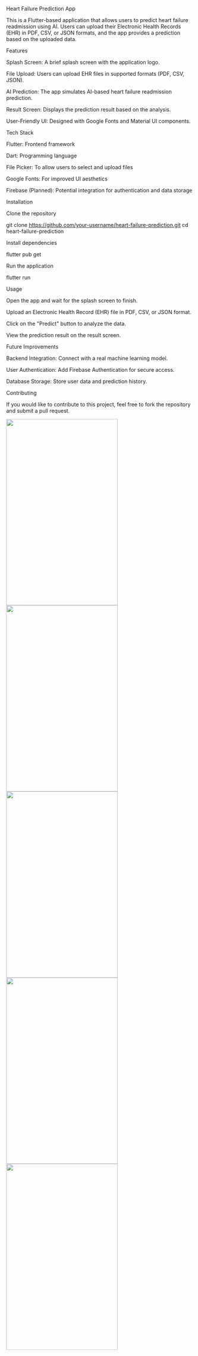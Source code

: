 Heart Failure Prediction App

This is a Flutter-based application that allows users to predict heart failure readmission using AI. Users can upload their Electronic Health Records (EHR) in PDF, CSV, or JSON formats, and the app provides a prediction based on the uploaded data.

Features

Splash Screen: A brief splash screen with the application logo.

File Upload: Users can upload EHR files in supported formats (PDF, CSV, JSON).

AI Prediction: The app simulates AI-based heart failure readmission prediction.

Result Screen: Displays the prediction result based on the analysis.

User-Friendly UI: Designed with Google Fonts and Material UI components.

Tech Stack

Flutter: Frontend framework

Dart: Programming language

File Picker: To allow users to select and upload files

Google Fonts: For improved UI aesthetics

Firebase (Planned): Potential integration for authentication and data storage

Installation

Clone the repository

git clone https://github.com/your-username/heart-failure-prediction.git
cd heart-failure-prediction

Install dependencies

flutter pub get

Run the application

flutter run

Usage

Open the app and wait for the splash screen to finish.

Upload an Electronic Health Record (EHR) file in PDF, CSV, or JSON format.

Click on the "Predict" button to analyze the data.

View the prediction result on the result screen.

Future Improvements

Backend Integration: Connect with a real machine learning model.

User Authentication: Add Firebase Authentication for secure access.

Database Storage: Store user data and prediction history.

Contributing

If you would like to contribute to this project, feel free to fork the repository and submit a pull request.

<img src="https://github.com/user-attachments/assets/3803b185-90f1-4d24-9464-a7397f6c3223" width="300" height="500">
<img src="https://github.com/user-attachments/assets/f5c62770-8930-4726-8fd6-be209d1fe85e" width="300" height="500">
<img src="https://github.com/user-attachments/assets/1347df4f-a3a5-4345-aa39-7b3a436186df" width="300" height="500">
<img src="https://github.com/user-attachments/assets/0a328ab2-8229-4219-8038-f20e2d57ba28" width="300" height="500">
<img src="https://github.com/user-attachments/assets/79662cf9-9322-4012-873c-1039b2e55e14" width="300" height="500">



